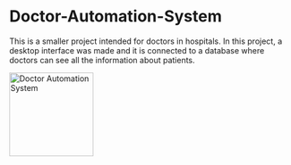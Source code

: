 # Doctor-Automation-System
 This is a smaller project intended for doctors in hospitals. In this project, a desktop interface was made and it is connected to a database where doctors can see all the information about patients.
<p align="left">
    <!-- Resized image to 150x150 -->
    <img src="https://prnt.sc/tbD05zj2kUsQ" alt="Doctor Automation System" style="width: 150px; height: 150px;" />
</p>
